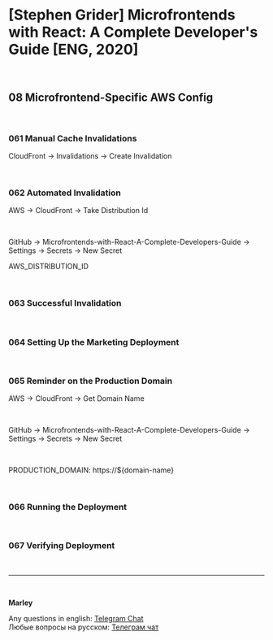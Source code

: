 # [Stephen Grider] Microfrontends with React: A Complete Developer's Guide [ENG, 2020]

<br/>

## 08 Microfrontend-Specific AWS Config

<br/>

### 061 Manual Cache Invalidations

CloudFront -> Invalidations -> Create Invalidation

<br/>

### 062 Automated Invalidation

AWS -> CloudFront -> Take Distribution Id

<br/>

GitHub -> Microfrontends-with-React-A-Complete-Developers-Guide -> Settings -> Secrets -> New Secret

AWS_DISTRIBUTION_ID

<br/>

### 063 Successful Invalidation

<br/>

### 064 Setting Up the Marketing Deployment

<br/>

### 065 Reminder on the Production Domain

AWS -> CloudFront -> Get Domain Name

<br/>

GitHub -> Microfrontends-with-React-A-Complete-Developers-Guide -> Settings -> Secrets -> New Secret

<br/>

PRODUCTION_DOMAIN: https://${domain-name}

<br/>

### 066 Running the Deployment

<br/>

### 067 Verifying Deployment

<br/>

---

<br/>

**Marley**

Any questions in english: <a href="https://jsdev.org/chat/">Telegram Chat</a>  
Любые вопросы на русском: <a href="https://jsdev.ru/chat/">Телеграм чат</a>
